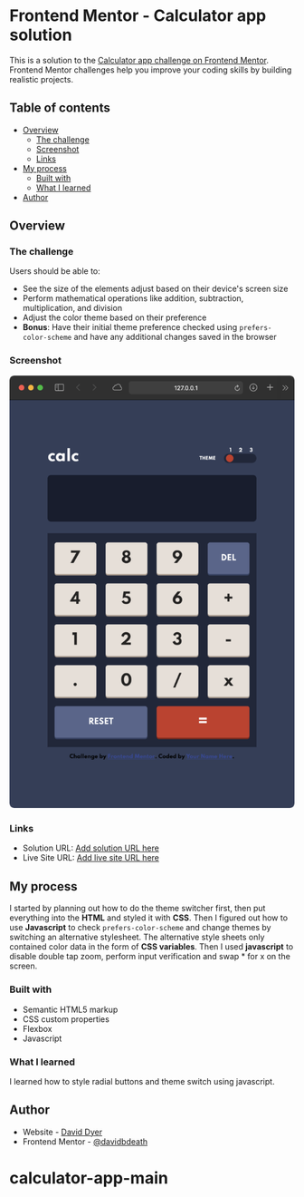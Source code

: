 # Frontend Mentor - Calculator app solution

This is a solution to the [Calculator app challenge on Frontend Mentor](https://www.frontendmentor.io/challenges/calculator-app-9lteq5N29). Frontend Mentor challenges help you improve your coding skills by building realistic projects.

## Table of contents

- [Overview](#overview)
  - [The challenge](#the-challenge)
  - [Screenshot](#screenshot)
  - [Links](#links)
- [My process](#my-process)
  - [Built with](#built-with)
  - [What I learned](#what-i-learned)
- [Author](#author)


## Overview

### The challenge

Users should be able to:

- See the size of the elements adjust based on their device's screen size
- Perform mathematical operations like addition, subtraction, multiplication, and division
- Adjust the color theme based on their preference
- **Bonus**: Have their initial theme preference checked using `prefers-color-scheme` and have any additional changes saved in the browser

### Screenshot

![screenshot](./images/screenshot.png)


### Links

- Solution URL: [Add solution URL here](https://davidbdeath.github.io/calculator-app-main/)
- Live Site URL: [Add live site URL here](https://github.com/davidbdeath/calculator-app-main)

## My process
I started by planning out how to do the theme switcher first, then put everything into the **HTML** and styled it with **CSS**.
Then I figured out how to use **Javascript** to check `prefers-color-scheme` and change themes by switching an alternative stylesheet.
The alternative style sheets only contained color data in the form of **CSS variables**.
Then I used **javascript** to disable double tap zoom, perform input verification and swap * for x on the screen.

### Built with

- Semantic HTML5 markup
- CSS custom properties
- Flexbox
- Javascript

### What I learned

I learned how to style radial buttons and theme switch using javascript.


## Author

- Website - [David Dyer](https://daviddyer.me)
- Frontend Mentor - [@davidbdeath](https://www.frontendmentor.io/profile/davidbdeath)

# calculator-app-main
